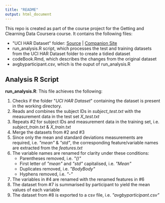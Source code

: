 ```yaml
---
title: "README"
output: html_document
---
```


This repo is created as part of the course project for the Getting and Clearning Data Coursera course. It contains the following files:

- "UCI HAR Dataset" folder:  [Source](https://d396qusza40orc.cloudfront.net/getdata%2Fprojectfiles%2FUCI%20HAR%20Dataset.zip) | [Companion Site](http://archive.ics.uci.edu/ml/datasets/Human+Activity+Recognition+Using+Smartphones)
- run_analysis.R script, which processes the test and training datasets from the UCI HAR Dataset folder to create a tidied dataset
- codeBook.Rmd, which describes the changes from the original dataset
- avgbyparticipant.csv, which is the ouput of run_analysis.R

## Analysis R Script
**run_analysis.R**: This file achieves the following:

1. Checks if the folder "*UCI HAR Dataset*" containing the dataset is present in the working directory.
2. Reads and combines the subject IDs in *subject_test.txt* with the measurement data in the test set *X_test.txt*
3. Repeats #2 for subject IDs and measurement data in the training set, i.e. *subject_train.txt* & *X_train.txt*
4. Merge the datasets from #2 and #3
5. Since only the mean and standard deviations measurements are required, i.e. *"mean"* & *"std"*, the corresponding feature/variable names are extracted from the *features.txt*
6. The variable names are renamed for clarity under these conditions:
    - Parentheses removed, i.e. *"()"*
    - First letter of *"mean"* and *"std"* capitalised, i.e. *"Mean"*
    - Duplicates removed, i.e. *"BodyBody"*
    - Hyphens removed, i.e. *"-"*
7. The variables in #4 are renamed with the renamed features in #6
8. The dataset from #7 is summarised by participant to yield the mean values of each variable
9. The dataset from #8 is exported to a csv file, i.e. *"avgbyparticipant.csv"*